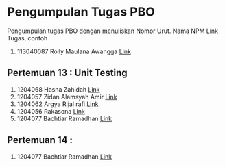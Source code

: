 # Pengumpulan Tugas PBO
Pengumpulan tugas PBO dengan menuliskan
Nomor Urut. Nama NPM Link Tugas, contoh
1. 113040087 Rolly Maulana Awangga [Link](https://kampus.awangga.net/)

## Pertemuan 13 : Unit Testing
1. 1204068 Hasna Zahidah [Link](https://youtu.be/DJ8nKR5yHQQ)
2. 1204057 Zidan Alamsyah Amir [Link](https://youtu.be/aY-U_YkPCz0)
3. 1204062 Argya Rijal rafi [Link](https://youtu.be/AcWxXEPaHC4)
4. 1204056 Rakasona [Link](https://youtu.be/pyMzYS1CEsg)
5. 1204077 Bachtiar Ramadhan [Link](https://youtu.be/stKN2pEX7TU)


## Pertemuan 14 : 
1.  1204077 Bachtiar Ramadhan [Link](https://youtu.be/Xg9iQTxLUV8)
